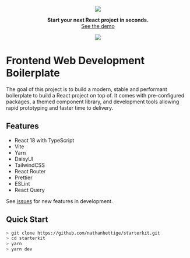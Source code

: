 <div align="center">

[![][logo-url]][docs-url]

**Start your next React project in seconds.**
<br>
[See the demo]([demo-url])

![][release]

</div>


# Frontend Web Development Boilerplate
The goal of this project is to build a modern, stable and performant boilerplate to build a React project on top of. It comes with pre-configured packages, a themed component library, and development tools allowing rapid prototyping and faster time to delivery.

## Features
* React 18 with TypeScript
* Vite
* Yarn
* DaisyUI
* TailwindCSS
* React Router
* Prettier
* ESLint
* React Query

See [issues](https://github.com/nathanhettige/starterkit/issues) for new features in development.

## Quick Start
```bash
> git clone https://github.com/nathanhettige/starterkit.git
> cd starterkit
> yarn
> yarn dev
```
[release]: https://badgen.net/github/release/babel/babel
[demo-url]: https://nathanhettige.github.io/daisyui-boilerplate/
[docs-url]: https://daisyui.com/
[logo-url]: ./public/Logo.svg